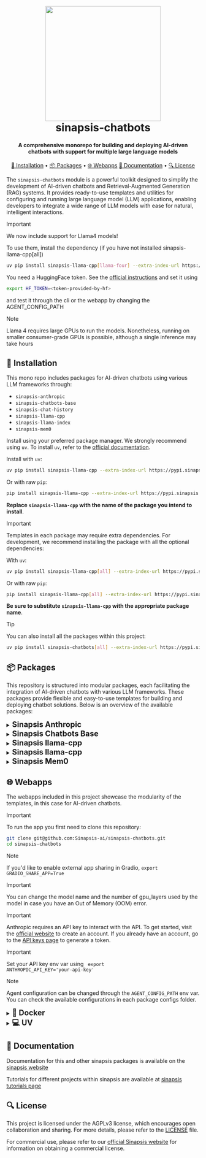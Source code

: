 <h1 align="center">
<br>
<a href="https://sinapsis.tech/">
  <img
    src="https://github.com/Sinapsis-AI/brand-resources/blob/main/sinapsis_logo/4x/logo.png?raw=true"
    alt="" width="300">
</a>
<br>
sinapsis-chatbots
<br>
</h1>

<h4 align="center">A comprehensive monorepo for building and deploying AI-driven chatbots with support for multiple large language models</h4>

<p align="center">
<a href="#installation">🐍 Installation</a> •
<a href="#packages">📦 Packages</a> •
<a href="#webapps">🌐 Webapps</a>
<a href="#documentation">📙 Documentation</a> •
<a href="#license">🔍 License</a>
</p>

The `sinapsis-chatbots` module is a powerful toolkit designed to simplify the development of AI-driven chatbots and Retrieval-Augmented Generation (RAG) systems. It provides ready-to-use templates and utilities for configuring and running large language model (LLM) applications, enabling developers to integrate a wide range of LLM models with ease for natural, intelligent interactions.


> [!IMPORTANT]
> We now include support for Llama4 models!

To use them, install the dependency (if you have not installed sinapsis-llama-cpp[all])
```bash
uv pip install sinapsis-llama-cpp[llama-four] --extra-index-url https://pypi.sinapsis.tech
```
You need a HuggingFace token. See the [official instructions](https://huggingface.co/docs/hub/security-tokens)
and set it using
```bash
export HF_TOKEN=<token-provided-by-hf>
```

and test it through the cli or the webapp by changing the AGENT_CONFIG_PATH

> [!NOTE]
> Llama 4 requires large GPUs to run the models.
> Nonetheless, running on smaller consumer-grade GPUs is possible, although a single inference may take hours
>


<h2 id="installation">🐍 Installation</h2>

This mono repo includes packages for AI-driven chatbots using various LLM frameworks through:
* <code>sinapsis-anthropic</code>
* <code>sinapsis-chatbots-base</code>
* <code>sinapsis-chat-history</code>
* <code>sinapsis-llama-cpp</code>
* <code>sinapsis-llama-index</code>
* <code>sinapsis-mem0</code>


Install using your preferred package manager. We strongly recommend using <code>uv</code>. To install <code>uv</code>, refer to the [official documentation](https://docs.astral.sh/uv/getting-started/installation/#installation-methods).

Install with <code>uv</code>:

```bash
uv pip install sinapsis-llama-cpp --extra-index-url https://pypi.sinapsis.tech
```
Or with raw <code>pip</code>:
```bash
pip install sinapsis-llama-cpp --extra-index-url https://pypi.sinapsis.tech
```
**Replace `sinapsis-llama-cpp` with the name of the package you intend to install**.

> [!IMPORTANT]
> Templates in each package may require extra dependencies. For development, we recommend installing the package with all the optional dependencies:
>

With <code>uv</code>:

```bash
uv pip install sinapsis-llama-cpp[all] --extra-index-url https://pypi.sinapsis.tech
```
Or with raw <code>pip</code>:
```bash
pip install sinapsis-llama-cpp[all] --extra-index-url https://pypi.sinapsis.tech
```

**Be sure to substitute `sinapsis-llama-cpp`  with the appropriate package name**.

> [!TIP]
> You can also install all the packages within this project:
>
```bash
uv pip install sinapsis-chatbots[all] --extra-index-url https://pypi.sinapsis.tech
```

<h2 id="packages">📦 Packages</h2>

This repository is structured into modular packages, each facilitating the integration of AI-driven chatbots with various LLM frameworks. These packages provide flexible and easy-to-use templates for building and deploying chatbot solutions. Below is an overview of the available packages:


<details>
<summary id="anthropic"><strong><span style="font-size: 1.4em;"> Sinapsis Anthropic </span></strong></summary>

This package offers a suite of templates and utilities for building **text-to-text** and **image-to-text** conversational chatbots using [Anthropic's Claude](https://docs.anthropic.com/en/docs/overview) models.

- **AnthropicTextGeneration**: Template for text and code generation with Claude models using the Anthropic API.

- **AnthropicMultiModal**: Template for multimodal chat processing using Anthropic's Claude models.

For specific instructions and further details, see the [README.md](https://github.com/Sinapsis-AI/sinapsis-chatbots/blob/main/packages/sinapsis_anthropic/README.md).

</details>

<details>
<summary id="base"><strong><span style="font-size: 1.4em;"> Sinapsis Chatbots Base </span></strong></summary>

This package provides core functionality for LLM chat completion tasks.

- **QueryContextualizeFromFile**: Template that adds a certain context to the query searching for keywords in the Documents added in the generic_data field of the DataContainer

For specific instructions and further details, see the [README.md](https://github.com/Sinapsis-AI/sinapsis-chatbots/blob/main/packages/sinapsis_chatbots_base/README.md).

</details>

<details>
<summary id="llama-cpp"><strong><span style="font-size: 1.4em;"> Sinapsis llama-cpp </span></strong></summary>

This package offers a suite of templates and utilities for running LLMs using [llama-cpp](https://github.com/ggml-org/llama.cpp).

- **LLama4MultiModal**: Template for multi modal chat processing using the LLama 4 model.

- **LLaMATextCompletion**: Configures and initializes a chat completion model, supporting LLaMA, Mistral, and other compatible models.

- **LLama4TextToText**: Template for text-to-text chat processing using the LLama 4 model.

For specific instructions and further details, see the [README.md](https://github.com/Sinapsis-AI/sinapsis-chatbots/blob/main/packages/sinapsis_llama_cpp/README.md).

</details>

<details>
<summary id="llama-cpp"><strong><span style="font-size: 1.4em;"> Sinapsis llama-cpp </span></strong></summary>

Package with support for various llama-index modules for text completion. This includes making calls to llms, processing and generating embeddings and Nodes, etc.

- **CodeEmbeddingNodeGenerator**: Template to generate nodes for a code base.

- **EmbeddingNodeGenerator**: Template for generating text embeddings using the HuggingFace model.

- **LLaMAIndexInsertNodes**: Template for inserting embeddings (nodes) into a PostgreSQL vector database using
    the LlamaIndex `PGVectorStore` to store vectorized data.

- **LLaMAIndexNodeRetriever**: Template for retrieving nodes from a database using embeddings.

- **LLaMAIndexRAGTextCompletion**: Template for configuring and initializing a LLaMA-based Retrieval-Augmented Generation (RAG) system.

For specific instructions and further details, see the [README.md](https://github.com/Sinapsis-AI/sinapsis-chatbots/blob/main/packages/sinapsis_llama_index/README.md).

</details>

<details>
<summary id="mem0"><strong><span style="font-size: 1.4em;"> Sinapsis Mem0 </span></strong></summary>

This package provides persistent memory functionality for Sinapsis agents using [Mem0](https://docs.mem0.ai/), supporting both **managed (Mem0 platform)** and **self-hosted** backends.

- **Mem0Add**: Ingests and stores prompts, responses, and facts into memory.
- **Mem0Get**: Retrieves individual or grouped memory records.
- **Mem0Search**: Fetches relevant memories and injects them into the current prompt.
- **Mem0Delete**: Removes stored memories selectively or in bulk.
- **Mem0Reset**: Fully clears memory within a defined scope.

For specific instructions and further details, see the [README.md](https://github.com/Sinapsis-AI/sinapsis-chatbots/blob/main/packages/sinapsis_mem0/README.md).

</details>

<h2 id="webapps">🌐 Webapps</h2>

The webapps included in this project showcase the modularity of the templates, in this case for AI-driven chatbots.

> [!IMPORTANT]
> To run the app you first need to clone this repository:

```bash
git clone git@github.com:Sinapsis-ai/sinapsis-chatbots.git
cd sinapsis-chatbots
```

> [!NOTE]
> If you'd like to enable external app sharing in Gradio, `export GRADIO_SHARE_APP=True`

> [!IMPORTANT]
> You can change the model name and the number of gpu_layers used by the model in case you have an Out of Memory (OOM) error.

> [!IMPORTANT]
> Anthropic requires an API key to interact with the API. To get started, visit the [official website](https://console.anthropic.com/) to create an account. If you already have an account, go to the [API keys page](https://console.anthropic.com/settings/keys) to generate a token.

> [!IMPORTANT]
> Set your API key env var using <code> export ANTHROPIC_API_KEY='your-api-key'</code>

> [!NOTE]
> Agent configuration can be changed through the `AGENT_CONFIG_PATH` env var. You can check the available configurations in each package configs folder.

<details>
<summary id="uv"><strong><span style="font-size: 1.4em;">🐳 Docker</span></strong></summary>

**IMPORTANT**: This Docker image depends on the `sinapsis-nvidia:base` image. For detailed instructions, please refer to the [Sinapsis README](https://github.com/Sinapsis-ai/sinapsis?tab=readme-ov-file#docker).

1. **Build the sinapsis-chatbots image**:
```bash
docker compose -f docker/compose.yaml build
```
2. **Start the app container**

- For Anthropic text-to-text chatbot:
```bash
docker compose -f docker/compose_apps.yaml up sinapsis-claude-chatbot -d
```

- For llama-cpp text-to-text chatbot:
```bash
docker compose -f docker/compose_apps.yaml up sinapsis-simple-chatbot -d
```

- For llama-index RAG chatbot:
```bash
docker compose -f docker/compose_apps.yaml up sinapsis-rag-chatbot -d
```

3. **Check the logs**

- For Anthropic text-to-text chatbot:
```bash
docker logs -f sinapsis-claude-chatbot
```

- For llama-cpp text-to-text chatbot:
```bash
docker logs -f sinapsis-simple-chatbot
```

- For llama-index RAG chatbot:
```bash
docker logs -f sinapsis-rag-chatbot
```

4. **The logs will display the URL to access the webapp, e.g.,:**:
```bash
Running on local URL:  http://127.0.0.1:7860
```
**NOTE**: The url may be different, check the output of logs.

5. **To stop the app**:
```bash
docker compose -f docker/compose_apps.yaml down
```

**To use a different chatbot configuration (e.g. OpenAI-based chat), update the `AGENT_CONFIG_PATH` environmental variable to point to the desired YAML file.**

For example, to use OpenAI chat:
```yaml
environment:
 AGENT_CONFIG_PATH: webapps/configs/openai_simple_chat.yaml
 OPENAI_API_KEY: your_api_key
```

</details>
<details>
<summary id="virtual-environment"><strong><span style="font-size: 1.4em;">💻 UV</span></strong></summary>

To run the webapp using the <code>uv</code> package manager, follow these steps:

1. **Export the environment variable to install the python bindings for llama-cpp**:

```bash
export CMAKE_ARGS="-DGGML_CUDA=on"
export FORCE_CMAKE="1"
```

2. **Export CUDACXX**:
```bash
export CUDACXX=$(command -v nvcc)
```

3. **Sync the virtual environment**:

```bash
uv sync --frozen
```

4. **Install the wheel**:
```bash
uv pip install sinapsis-chatbots[all] --extra-index-url https://pypi.sinapsis.tech
```

5. **Run the webapp**:

- For Anthropic text-to-text chatbot:
```bash
export ANTHROPIC_API_KEY=your_api_key
uv run webapps/claude_chatbot.py
```

- For llama-cpp text-to-text chatbot:
```bash
uv run webapps/llama_cpp_simple_chatbot.py
```

- For OpenAI text-to-text chatbot:
```bash
export AGENT_CONFIG_PATH=webapps/configs/openai_simple_chat.yaml
export OPENAI_API_KEY=your_api_key
uv run webapps/llama_cpp_simple_chatbot.py
```

- For llama-index RAG chatbot:
```bash
uv run webapps/llama_index_rag_chatbot.py
```

6. **The terminal will display the URL to access the webapp, e.g.**:


```bash
Running on local URL:  http://127.0.0.1:7860
```
**NOTE**: The URL may vary; check the terminal output for the correct address.

</details>


<h2 id="documentation">📙 Documentation</h2>

Documentation for this and other sinapsis packages is available on the [sinapsis website](https://docs.sinapsis.tech/docs)

Tutorials for different projects within sinapsis are available at [sinapsis tutorials page](https://docs.sinapsis.tech/tutorials)


<h2 id="license">🔍 License</h2>

This project is licensed under the AGPLv3 license, which encourages open collaboration and sharing. For more details, please refer to the [LICENSE](LICENSE) file.

For commercial use, please refer to our [official Sinapsis website](https://sinapsis.tech) for information on obtaining a commercial license.





